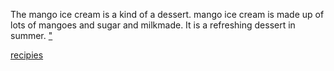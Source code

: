 The mango ice cream is a kind of a dessert.
mango ice cream is made up of lots of mangoes and sugar and milkmade.
It is a refreshing dessert in summer.
<a href="https://github.com/Ayushi2009/recipie/blob/main/ingredients.md
" target="_blank">" 
</a>

<a href="https://github.com/Ayushi2009/recipie/blob/main/recipies.md">recipies</a>
